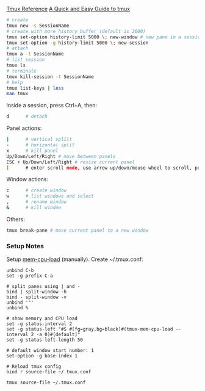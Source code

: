 [Tmux Reference](http://wiki.fast.ai/index.php/Tmux)
[A Quick and Easy Guide to tmux](http://www.hamvocke.com/blog/a-quick-and-easy-guide-to-tmux/)

```sh
# create
tmux new -s SessionName
# create with more history buffer (default is 2000)
tmux set-option history-limit 5000 \; new-window # new pane in a session
tmux set-option -g history-limit 5000 \; new-session
# attach
tmux a -t SessionName 
# list session
tmux ls 
# terminate
tmux kill-session -t SessionName 
# help
tmux list-keys | less 
man tmux
```
Inside a session, press Ctrl+A, then:
```sh
d      # detach
```
Panel actions:
```sh
|      # vertical splilt
-      # horizontal split
x      # kill panel
Up/Down/Left/Right # move between panels
ESC + Up/Down/Left/Right # resize current panel
[      # enter scroll mode, use arrow up/down/mouse wheel to scroll, press `q` to quit
```
Window actions:
```sh
c      # create window
w      # list windows and select
,      # rename window
&      # kill window
```
Others:
```sh
tmux break-pane # move current panel to a new window
```

### Setup Notes
Setup [mem-cpu-load](https://github.com/thewtex/tmux-mem-cpu-load) (manually).
Create ~/.tmux.conf:
```
unbind C-b
set -g prefix C-a

# split panes using | and -
bind | split-window -h
bind - split-window -v
unbind '"'
unbind %

# show memory and CPU load
set -g status-interval 2
set -g status-left "#S #[fg=gray,bg=black]#(tmux-mem-cpu-load --interval 2 -a 0)#[default]"
set -g status-left-length 50

# default window start number: 1
set-option -g base-index 1

# Reload tmux config
bind r source-file ~/.tmux.conf
```
```sh
tmux source-file ~/.tmux.conf
```